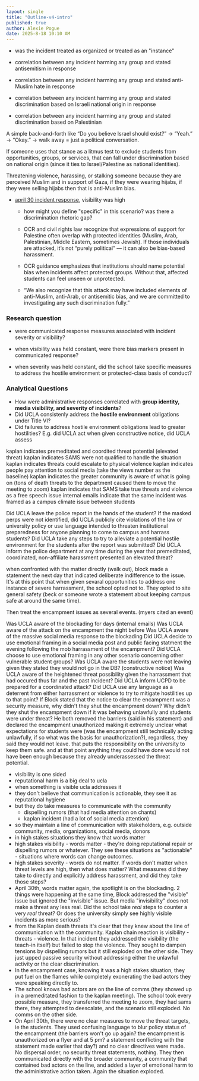 ```yaml
---
layout: single
title: "Outline-v4-intro"
published: true
author: Alexie Pogue
date: 2025-8-18 10:10 AM 
---
```


- was the incident treated as organized or treated as an "instance"

- correlation between any incident harming any group and stated antisemitism in response

- correlation between any incident harming any group and stated anti-Muslim hate in response

- correlation between any incident harming any group and stated discrimination based on Israeli national origin in response

- correlation between any incident harming any group and stated discrimination based on Palestinian 


A simple back-and-forth like “Do you believe Israel should exist?” → “Yeah.” → “Okay.” → walk away = just a political conversation.

If someone uses that stance as a litmus test to exclude students from opportunities, groups, or services, that can fall under discrimination based on national origin (since it ties to Israel/Palestine as national identities).

Threatening violence, harassing, or stalking someone because they are perceived Muslim and in support of Gaza, if they were wearing hijabs, if they were selling hijabs then that is anti-Muslim bias. 

- [april 30 incident response](https://newsroom.ucla.edu/condemning-violence-in-our-community), visibility was high

    - how might you define "specific" in this scenario? was there a discrimination rhetoric gap?

    - OCR and civil rights law recognize that expressions of support for Palestine often overlap with protected identities (Muslim, Arab, Palestinian, Middle Eastern, sometimes Jewish). If those individuals are attacked, it’s not “purely political” — it can also be bias-based harassment.

    - OCR guidance emphasizes that institutions should name potential bias when incidents affect protected groups. Without that, affected students can feel unseen or unprotected.

    - “We also recognize that this attack may have included elements of anti-Muslim, anti-Arab, or antisemitic bias, and we are committed to investigating any such discrimination fully.”

### Research question

- were communicated response measures associated with incident severity or visibility?

- when visibility was held constant, were there bias markers present in communicated response?

- when severity was held constant, did the school take specific measures to address the hostile environment or protected-class basis of conduct?

### Analytical Questions

- How were administrative responses correlated with **group identity, media visibility, and severity of incidents**?  
- Did UCLA consistenly address the **hostile environment** obligations under Title VI?
- Did failures to address hostile environment obligations lead to greater hostilities? E.g. did UCLA act when given constructive notice, did UCLA assess 

kaplan indicates premeditated and coordited threat potential (elevated threat)
kaplan indicates SAMS were not qualified to handle the situation
kaplan indicates threats could escalate to physical violence
kaplan indicates people pay attention to social media (take the views number as the baseline)
kaplan indicates the greater community is aware of what is going on (tons of death threats to the department caused them to move the meeting to zoom)
kaplan indicates that SAMS take true threats and violence as a free speech issue
internal emails indicate that the same incident was framed as a campus climate issue between students

Did UCLA leave the police report in the hands of the student?
If the masked perps were not identified, did UCLA publicly cite violations of the law or university policy or use language intended to threaten institutional preparedness for anyone planning to come to campus and harrass students? 
Did UCLA take any steps to try to alleviate a potential hostile environment for the students after the report was submitted?
Did UCLA inform the police department at any time during the year that premeditated, coordinated, non-affiliate harassment presented an elevated threat?

when confronted with the matter directly (walk out), block made a statement the next day that indicated deliberate indifference to the issue. It's at this point that when given sevaral opportunities to address one instance of severe harrassment, the school opted not to. They opted to site general safety (beck or someone wrote a statement about keeping campus safe at around the same time). 

Then treat the encampment issues as several events. (myers cited an event)

Was UCLA aware of the blockading for days (internal emails)
Was UCLA aware of the attack on the encampment the night before
Was UCLA aware of the massive social media response to the blockading
Did UCLA decide to use emotional framing in a social media post and public facing statment the evening following the mob harrassment of the encampment?
Did UCLA choose to use emotional framing in any other scenario concerning other vulnerable student groups?
Was UCLA aware the students were not leaving given they stated they would not go in the DB? (constructive notice)
Was UCLA aware of the heightened threat possibility given the harrassment that had occured thus far and the past incident?
Did UCLA inform UCPD to be prepared for a coordinated attack?
Did UCLA use any language as a deterrent from either harrassment or violence to try to mitigate hostilities up to that point?
If Block stated that the notice to clear the encampment was a security measure, why didn't they shut the encampment down?
Why didn't they shut the encampment down if it was behaving unlawfully and students were under threat?
He both removed the barriers (said in his statement) and declared the encampment unauthorized making it extremely unclear what expectations for students were (was the encampment still technically acting unlawfully, if so what was the basis for unauthorization?), regardless, they said they would not leave. that puts the responsibility on the university to keep them safe. and at that point anything they could have done would not have been enough because they already underassessed the threat potential. 


- visibility is one sided
- reputational harm is a big deal to ucla
- when something is visible ucla addresses it
- they don't believe that communication is actionable, they see it as reputational hygiene 
- but they do take measures to communicate with the community
	- dispelling rumors (that had media attention on chants)
	- kaplan incident (had a lot of social media attention)
- so they maintain a line of communication with stakeholders, e.g. outside community, media, organizations, social media, donors
- in high stakes situations they know that words matter
- high stakes visibility - words matter - they're doing reputational repair or dispelling rumors or whatever. They see these situations as "actionable" - situations where words can change outcomes. 
- high stakes severity - words do not matter. If words don't matter when threat levels are high, then what does matter? What measures did they take to directly and explicitly address harassment, and did they take those steps? 
- April 30th, words matter again, the spotlight is on the blockading. 2 things were happening at the same time, Block addressed the "visible" issue but ignored the "invisible" issue. But media "invisibility" does not make a threat any less real. Did the school take *real* steps to counter a very *real* threat? Or does the university simply see highly visible incidents as more serious? 
- from the Kaplan death threats it's clear that they knew about the line of communication with the community. Kaplan chain reaction is visibility - threats - violence. In that incident they addressed the visibility (the teach-in itself) but failed to stop the violence. They sought to dampen tensions by dispelling rumors but it still exploded on the other side. They just upped passive security without addressing either the unlawful activity or the clear discrimination. 
- In the encampment case, knowing it was a high stakes situation, they put fuel on the flames while completely exonerating the bad actors they were speaking directly to. 
- The school knows bad actors are on the line of comms (they showed up in a premeditated fashion to the kaplan meeting). The school took every possible measure, they transferred the meeting to zoom, they had sams there, they attempted to deescalate, and the scenario still exploded. No comms on the other side.
- On April 30th, there were no clear measures to move the threat targets, ie the students. They used confusing language to blur policy status of the encampment (the barriers won't go up again? the encampment is unauthorized on a flyer and at 5 pm? a statement conflicting with the statement made earlier that day?) and no clear directives were made. No dispersal order, no security threat statements, nothing. They then communicated directly with the broader community, a community that contained bad actors on the line, and added a layer of emotional harm to the administrative action taken. Again the situation exploded. 

